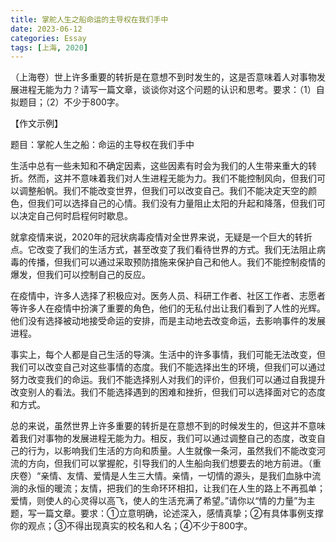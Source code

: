 ```yaml
---
title: 掌舵人生之船命运的主导权在我们手中
date: 2023-06-12
categories: Essay
tags: [上海, 2020]
---
```




（上海卷）世上许多重要的转折是在意想不到时发生的，这是否意味着人对事物发展进程无能为力？请写一篇文章，谈谈你对这个问题的认识和思考。要求：（1）自拟题目；（2）不少于800字。

【作文示例】

题目：掌舵人生之船：命运的主导权在我们手中

生活中总有一些未知和不确定因素，这些因素有时会为我们的人生带来重大的转折。然而，这并不意味着我们对人生进程无能为力。我们不能控制风向，但我们可以调整船帆。我们不能改变世界，但我们可以改变自己。我们不能决定天空的颜色，但我们可以选择自己的心情。我们没有力量阻止太阳的升起和降落，但我们可以决定自己何时启程何时歇息。

就拿疫情来说，2020年的冠状病毒疫情对全世界来说，无疑是一个巨大的转折点。它改变了我们的生活方式，甚至改变了我们看待世界的方式。我们无法阻止病毒的传播，但我们可以通过采取预防措施来保护自己和他人。我们不能控制疫情的爆发，但我们可以控制自己的反应。

在疫情中，许多人选择了积极应对。医务人员、科研工作者、社区工作者、志愿者等许多人在疫情中扮演了重要的角色，他们的无私付出让我们看到了人性的光辉。他们没有选择被动地接受命运的安排，而是主动地去改变命运，去影响事件的发展进程。

事实上，每个人都是自己生活的导演。生活中的许多事情，我们可能无法改变，但我们可以改变自己对这些事情的态度。我们不能选择出生的环境，但我们可以通过努力改变我们的命运。我们不能选择别人对我们的评价，但我们可以通过自我提升改变别人的看法。我们不能选择遇到的困难和挫折，但我们可以选择面对它的态度和方式。

总的来说，虽然世界上许多重要的转折是在意想不到的时候发生的，但这并不意味着我们对事物的发展进程无能为力。相反，我们可以通过调整自己的态度，改变自己的行为，以影响我们生活的方向和质量。人生就像一条河，虽然我们不能改变河流的方向，但我们可以掌握舵，引导我们的人生船向我们想要去的地方前进。（重庆卷）“亲情、友情、爱情是人生三大情。亲情，一切情的源头，是我们血脉中流淌的永恒的暖流；友情，把我们的生命环环相扣，让我们在人生的路上不再孤单；爱情，则使人的心灵得以高飞，使人的生活充满了希望。”请你以“情的力量”为主题，写一篇文章。要求：①立意明确，论述深入，感情真挚；②有具体事例支撑你的观点；③不得出现真实的校名和人名；④不少于800字。